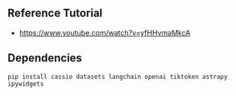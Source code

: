 ## Reference Tutorial
- https://www.youtube.com/watch?v=yfHHvmaMkcA


## Dependencies
```
pip install cassio datasets langchain openai tiktoken astrapy ipywidgets
```